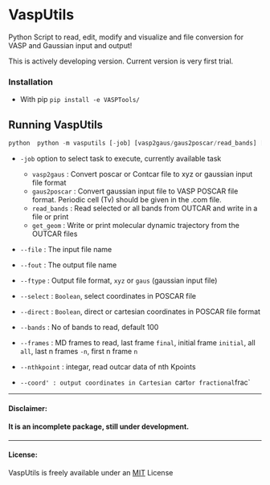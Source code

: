 # VaspUtils
Python Script to read, edit, modify and visualize and file conversion for VASP and  Gaussian input and output! 

This is actively developing version. Current version is very first trial. 

### Installation  
* With pip `pip install -e VASPTools/` 

## Running VaspUtils 
```python 
python  python -m vasputils [-job] [vasp2gaus/gaus2poscar/read_bands] [--file input file] [--fout output file] [--ftype xyz/gaus (gaussian input file)] [--select boolean] [--direct boolean]  
```
* `-job` option to select task to execute, currently available task 
    *  `vasp2gaus` : Convert poscar or Contcar file to xyz or gaussian input file format 
    * `gaus2poscar` : Convert gaussian input file to VASP POSCAR file format. Periodic cell (Tv) should be given in the .com file. 
    * `read_bands` : Read selected or all bands from OUTCAR and write in a file or print 
    * `get_geom` : Write or print molecular dynamic trajectory from the OUTCAR files 
    
* `--file` : The input file name 
* `--fout` : The output file name 
* `--ftype` :  Output file format, `xyz` or `gaus` (gaussian input file) 
* `--select` : `Boolean`, select coordinates in POSCAR file
* `--direct` : `Boolean`, direct or cartesian coordinates in POSCAR file format 
* `--bands` : No of bands to read, default 100 
* `--frames` : MD frames to read,  last frame  `final`, initial frame `initial`, all `all`, 
last n frames `-n`, first n frame `n`
* `--nthkpoint` : integar, read outcar data of nth Kpoints
* `--coord' : output coordinates in Cartesian `cart` or fractional `frac` 



---
#### Disclaimer:
#### It is an incomplete package, still under development.
---
#### License: 

VaspUtils is freely available under an [MIT](https://opensource.org/licenses/MIT) License
